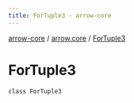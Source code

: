 ```yaml
---
title: ForTuple3 - arrow-core
---
```


[arrow-core](../index.html) / [arrow.core](index.html) / [ForTuple3](./-for-tuple3.html)

# ForTuple3

`class ForTuple3`